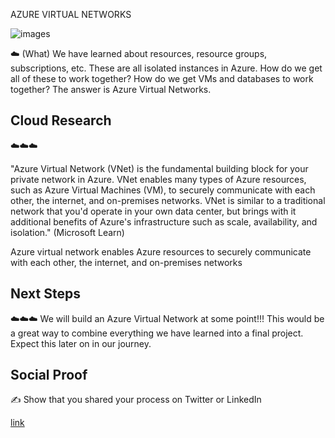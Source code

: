 AZURE VIRTUAL NETWORKS


![images](https://user-images.githubusercontent.com/102994059/201133626-407df8c9-8a42-451a-819a-ca9c8a9fa425.png)



☁️ (What) We have learned about resources, resource groups, subscriptions, etc. These are all isolated instances in Azure. How do we get all of these to work together? How do we get VMs and databases to work together? The answer is Azure Virtual Networks. 




## Cloud Research

☁️☁️☁️

"Azure Virtual Network (VNet) is the fundamental building block for your private network in Azure. VNet enables many types of Azure resources, such as Azure Virtual Machines (VM), to securely communicate with each other, the internet, and on-premises networks. VNet is similar to a traditional network that you'd operate in your own data center, but brings with it additional benefits of Azure's infrastructure such as scale, availability, and isolation." (Microsoft Learn)


Azure virtual network enables Azure resources to securely communicate with each other, the internet, and on-premises networks


## Next Steps

☁️☁️☁️ We will build an Azure Virtual Network at some point!!! This would be a great way to combine everything we have learned into a final project. Expect this later on in our journey. 

## Social Proof

✍️ Show that you shared your process on Twitter or LinkedIn

[link](link)
